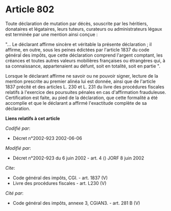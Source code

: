 # Article 802

Toute déclaration de mutation par décès, souscrite par les héritiers, donataires et légataires, leurs tuteurs, curateurs ou
administrateurs légaux est terminée par une mention ainsi conçue : 

"... Le déclarant affirme sincère et véritable la présente déclaration ; il affirme, en outre, sous les peines édictées par
l'article 1837 du code général des impôts, que cette déclaration comprend l'argent comptant, les créances et toutes autres
valeurs mobilières françaises ou étrangères qui, à sa connaissance, appartenaient au défunt, soit en totalité, soit en partie
". 

Lorsque le déclarant affirme ne savoir ou ne pouvoir signer, lecture de la mention prescrite au premier alinéa lui est
donnée, ainsi que de l'article 1837 précité et des articles L. 230 et L. 231 du livre des procédures fiscales relatifs à
l'exercice des poursuites pénales en cas d'affirmation frauduleuse. Certification est faite, au pied de la déclaration, que
cette formalité a été accomplie et que le déclarant a affirmé l'exactitude complète de sa déclaration.

**Liens relatifs à cet article**

_Codifié par_:

  - Décret n°2002-923 2002-06-06

_Modifié par_:

  - Décret n°2002-923 du 6 juin 2002 - art. 4 () JORF 8 juin 2002

_Cite_:

  - Code général des impôts, CGI. - art. 1837 (V)
  - Livre des procédures fiscales - art. L230 (V)

_Cité par_:

  - Code général des impôts, annexe 3, CGIAN3. - art. 281 B (V)
